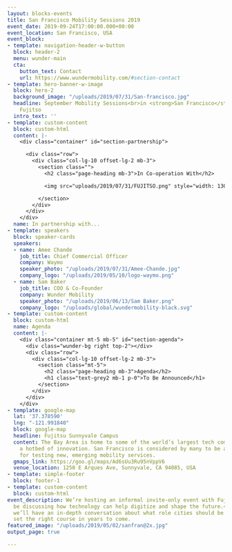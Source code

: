 ```yaml
---
layout: blocks-events
title: San Francisco Mobility Sessions 2019
event_date: 2019-09-24T17:00:00.000+00:00
event_location: San Francisco, USA
event_block:
- template: navigation-header-w-button
  block: header-2
  menu: wunder-main
  cta:
    button_text: Contact
    url: https://www.wundermobility.com/#section-contact
- template: hero-banner-w-image
  block: hero-2
  background_image: "/uploads/2019/07/31/San-francisco.jpg"
  headline: September Mobility Sessions<br>in <strong>San Francisco</strong><br>With
    Fujitso
  intro_text: ''
- template: custom-content
  block: custom-html
  content: |-
    <div class="container" id="section-partnership">

      <div class="row">
        <div class="col-lg-10 offset-lg-2 mb-3">
          <section class="">
            <h2 class="page-heading mb-3">In Co-operation With</h2>

            <img src="uploads/2019/07/31/FUJITSO.png" style="width: 130px" class="mr-4" />

          </section>
        </div>
      </div>
    </div>
  name: In partnership with...
- template: speakers
  block: speaker-cards
  speakers:
  - name: Amee Chande
    job_title: Chief Commercial Officer
    company: Waymo
    speaker_photo: "/uploads/2019/07/31/Amee-Chande.jpg"
    company_logo: "/uploads/2019/05/10/logo-waymo.png"
  - name: Sam Baker
    job_title: COO & Co-Founder
    company: Wunder Mobility
    speaker_photo: "/uploads/2019/06/13/Sam Baker.png"
    company_logo: "/uploads/global/wundermobility-black.svg"
- template: custom-content
  block: custom-html
  name: Agenda
  content: |-
    <div class="container mt-5 mb-5" id="section-agenda">
      <div class="wunder-bg right top-2"></div>
      <div class="row">
        <div class="col-lg-10 offset-lg-2 mb-3">
          <section class="mt-5">
            <h2 class="page-heading mb-3">Agenda</h2>
            <h1 class="text-grey2 mb-1 p-0">To Be Announced</h1>
          </section>
        </div>
      </div>
    </div>
- template: google-map
  lat: '37.378590'
  lng: "-121.991840"
  block: google-map
  headline: Fujitsu Sunnyvale Campus
  content: The Bay Area is home to some of the world’s largest tech companies and
    a hotbed of innovation. San Francisco is considered by many to be a laboratory
    for testing new, emerging mobility services.
  gmaps_link: https://goo.gl/maps/Ad6sUu3Ru95nVppV6
  venue_location: 1250 E Arques Ave, Sunnyvale, CA 94085, USA
- template: simple-footer
  block: footer-1
- template: custom-content
  block: custom-html
event_description: We’re hosting an informal invite-only event with Fujitsu. We’ll
  be discussing how technology can help digitize and shape the future.<br><br>Additionally,
  we’ll have an in-depth conversation about what role cities should be playing to
  set the right course in years to come.
featured_image: "/uploads/2019/05/02/sanfran@2x.jpg"
output_page: true

---
```

